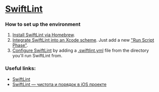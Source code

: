 # [SwiftLint](https://github.com/realm/SwiftLint)

### How to set up the environment

1. [Install SwiftLint via Homebrew](https://github.com/realm/SwiftLint#using-homebrew).
2. [Integrate SwiftLint into an Xcode scheme](https://github.com/realm/SwiftLint#xcode). Just add a new ["Run Script Phase"](https://indiestack.com/2014/12/speeding-up-custom-script-phases/).
3. [Configure SwiftLint](https://github.com/realm/SwiftLint#configuration) by adding a [.swiftlint.yml](#.swiftlint.yml) file from the directory you'll run SwiftLint from. 

### Useful links:

- [SwiftLint](https://github.com/realm/SwiftLint)
- [SwiftLint — чистота и порядок в iOS проекте](https://habr.com/ru/company/tinkoff/blog/317892/)
